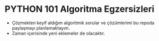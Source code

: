 # PYTHON 101 Algoritma Egzersizleri

- Çözmekten keyif aldığım algoritmik sorular ve çözümlerimi bu repoda paylaşmayı planlamaktayım.
- Zaman içerisinde yeni eklemeler de olacaktır.
